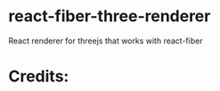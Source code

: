 # react-fiber-three-renderer
React renderer for threejs that works with react-fiber


# Credits:
[react-three-renderer]: https://github.com/toxicFork/react-three-renderer
[Making-a-custom-React-renderer]: https://github.com/nitin42/Making-a-custom-React-renderer
